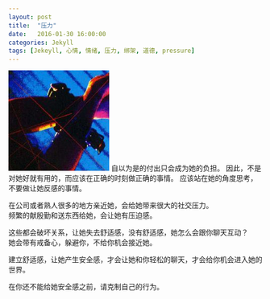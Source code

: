 ```yaml
---
layout: post
title:  "压力"
date:   2016-01-30 16:00:00
categories: Jekyll
tags: [Jekeyll, 心情, 情绪, 压力, 绑架, 道德, pressure]
---
```

<img src="/images/postimg/2016-01-30_3.jpg" alt="捆绑">  
自以为是的付出只会成为她的负担。  
因此，不是对她好就有用的，而应该在正确的时刻做正确的事情。  
应该站在她的角度思考，不要做让她反感的事情。

在公司或者熟人很多的地方亲近她，会给她带来很大的社交压力。  
频繁的献殷勤和送东西给她，会让她有压迫感。

这些都会破坏关系，让她失去舒适感，没有舒适感，她怎么会跟你聊天互动？  
她会带有戒备心，躲避你，不给你机会接近她。

建立舒适感，让她产生安全感，才会让她和你轻松的聊天，才会给你机会进入她的世界。

在你还不能给她安全感之前，请克制自己的行为。

<script type="text/javascript" src="http://www.xiami.com/widget/player-single?uid=4902969&sid=1770906933&mode=js"></script>